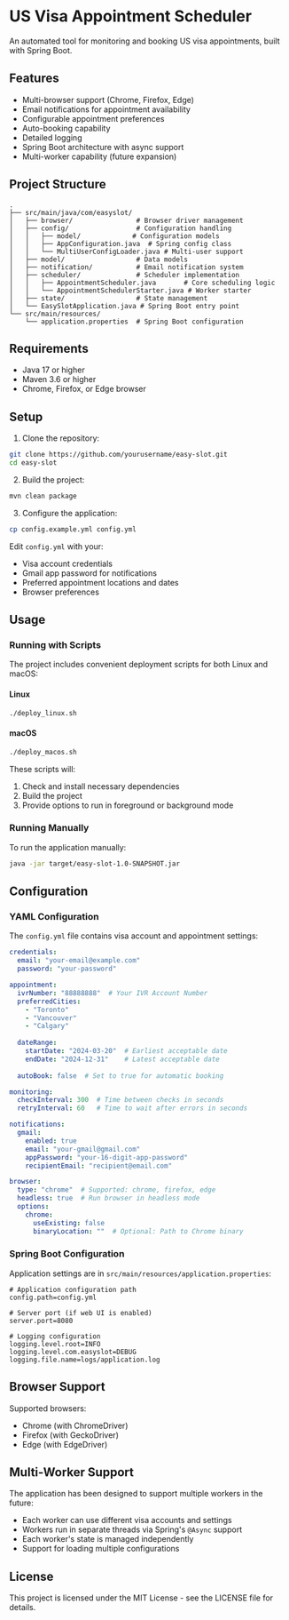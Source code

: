# US Visa Appointment Scheduler

An automated tool for monitoring and booking US visa appointments, built with Spring Boot.

## Features

- Multi-browser support (Chrome, Firefox, Edge)
- Email notifications for appointment availability
- Configurable appointment preferences
- Auto-booking capability
- Detailed logging
- Spring Boot architecture with async support
- Multi-worker capability (future expansion)

## Project Structure

```
.
├── src/main/java/com/easyslot/
│   ├── browser/                # Browser driver management
│   ├── config/                 # Configuration handling
│   │   ├── model/             # Configuration models
│   │   ├── AppConfiguration.java  # Spring config class
│   │   └── MultiUserConfigLoader.java # Multi-user support
│   ├── model/                  # Data models
│   ├── notification/           # Email notification system
│   ├── scheduler/              # Scheduler implementation
│   │   ├── AppointmentScheduler.java       # Core scheduling logic
│   │   └── AppointmentSchedulerStarter.java # Worker starter
│   ├── state/                  # State management
│   └── EasySlotApplication.java # Spring Boot entry point
└── src/main/resources/
    └── application.properties  # Spring Boot configuration
```

## Requirements

- Java 17 or higher
- Maven 3.6 or higher
- Chrome, Firefox, or Edge browser

## Setup

1. Clone the repository:
```bash
git clone https://github.com/yourusername/easy-slot.git
cd easy-slot
```

2. Build the project:
```bash
mvn clean package
```

3. Configure the application:
```bash
cp config.example.yml config.yml
```
Edit `config.yml` with your:
- Visa account credentials
- Gmail app password for notifications
- Preferred appointment locations and dates
- Browser preferences

## Usage

### Running with Scripts

The project includes convenient deployment scripts for both Linux and macOS:

#### Linux
```bash
./deploy_linux.sh
```

#### macOS
```bash
./deploy_macos.sh
```

These scripts will:
1. Check and install necessary dependencies
2. Build the project
3. Provide options to run in foreground or background mode

### Running Manually

To run the application manually:

```bash
java -jar target/easy-slot-1.0-SNAPSHOT.jar
```

## Configuration

### YAML Configuration
The `config.yml` file contains visa account and appointment settings:

```yaml
credentials:
  email: "your-email@example.com"
  password: "your-password"

appointment:
  ivrNumber: "88888888"  # Your IVR Account Number
  preferredCities:
    - "Toronto"
    - "Vancouver"
    - "Calgary"
  
  dateRange:
    startDate: "2024-03-20"  # Earliest acceptable date
    endDate: "2024-12-31"    # Latest acceptable date
  
  autoBook: false  # Set to true for automatic booking

monitoring:
  checkInterval: 300  # Time between checks in seconds
  retryInterval: 60   # Time to wait after errors in seconds

notifications:
  gmail:
    enabled: true
    email: "your-gmail@gmail.com"
    appPassword: "your-16-digit-app-password"
    recipientEmail: "recipient@email.com"

browser:
  type: "chrome"  # Supported: chrome, firefox, edge
  headless: true  # Run browser in headless mode
  options:
    chrome:
      useExisting: false
      binaryLocation: ""  # Optional: Path to Chrome binary
```

### Spring Boot Configuration
Application settings are in `src/main/resources/application.properties`:

```properties
# Application configuration path
config.path=config.yml

# Server port (if web UI is enabled)
server.port=8080

# Logging configuration
logging.level.root=INFO
logging.level.com.easyslot=DEBUG
logging.file.name=logs/application.log
```

## Browser Support

Supported browsers:
- Chrome (with ChromeDriver)
- Firefox (with GeckoDriver)
- Edge (with EdgeDriver)

## Multi-Worker Support

The application has been designed to support multiple workers in the future:

- Each worker can use different visa accounts and settings
- Workers run in separate threads via Spring's `@Async` support
- Each worker's state is managed independently
- Support for loading multiple configurations

## License

This project is licensed under the MIT License - see the LICENSE file for details. 